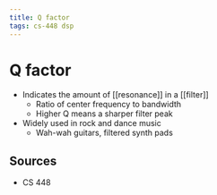 ```yaml
---
title: Q factor
tags: cs-448 dsp
---
```


# Q factor

- Indicates the amount of [[resonance]] in a [[filter]]
    - Ratio of center frequency to bandwidth
    - Higher Q means a sharper filter peak
- Widely used in rock and dance music
    - Wah-wah guitars, filtered synth pads

## Sources

- CS 448
